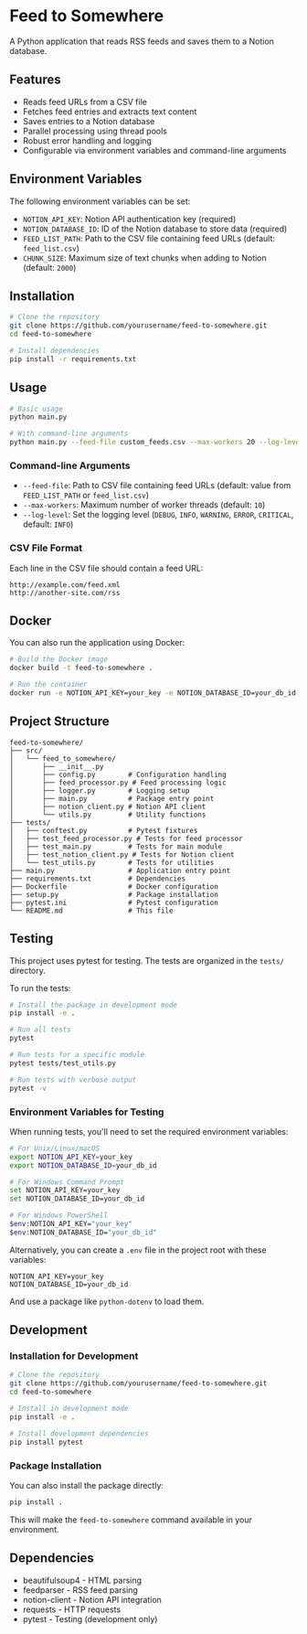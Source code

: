 # Feed to Somewhere

A Python application that reads RSS feeds and saves them to a Notion database.

## Features

- Reads feed URLs from a CSV file
- Fetches feed entries and extracts text content
- Saves entries to a Notion database
- Parallel processing using thread pools
- Robust error handling and logging
- Configurable via environment variables and command-line arguments

## Environment Variables

The following environment variables can be set:

- `NOTION_API_KEY`: Notion API authentication key (required)
- `NOTION_DATABASE_ID`: ID of the Notion database to store data (required)
- `FEED_LIST_PATH`: Path to the CSV file containing feed URLs (default: `feed_list.csv`)
- `CHUNK_SIZE`: Maximum size of text chunks when adding to Notion (default: `2000`)

## Installation

```bash
# Clone the repository
git clone https://github.com/yourusername/feed-to-somewhere.git
cd feed-to-somewhere

# Install dependencies
pip install -r requirements.txt
```

## Usage

```bash
# Basic usage
python main.py

# With command-line arguments
python main.py --feed-file custom_feeds.csv --max-workers 20 --log-level DEBUG
```

### Command-line Arguments

- `--feed-file`: Path to CSV file containing feed URLs (default: value from `FEED_LIST_PATH` or `feed_list.csv`)
- `--max-workers`: Maximum number of worker threads (default: `10`)
- `--log-level`: Set the logging level (`DEBUG`, `INFO`, `WARNING`, `ERROR`, `CRITICAL`, default: `INFO`)

### CSV File Format

Each line in the CSV file should contain a feed URL:

```
http://example.com/feed.xml
http://another-site.com/rss
```

## Docker

You can also run the application using Docker:

```bash
# Build the Docker image
docker build -t feed-to-somewhere .

# Run the container
docker run -e NOTION_API_KEY=your_key -e NOTION_DATABASE_ID=your_db_id feed-to-somewhere
```

## Project Structure

```
feed-to-somewhere/
├── src/
│   └── feed_to_somewhere/
│       ├── __init__.py
│       ├── config.py        # Configuration handling
│       ├── feed_processor.py # Feed processing logic
│       ├── logger.py        # Logging setup
│       ├── main.py          # Package entry point
│       ├── notion_client.py # Notion API client
│       └── utils.py         # Utility functions
├── tests/
│   ├── conftest.py          # Pytest fixtures
│   ├── test_feed_processor.py # Tests for feed processor
│   ├── test_main.py         # Tests for main module
│   ├── test_notion_client.py # Tests for Notion client
│   └── test_utils.py        # Tests for utilities
├── main.py                  # Application entry point
├── requirements.txt         # Dependencies
├── Dockerfile               # Docker configuration
├── setup.py                 # Package installation
├── pytest.ini               # Pytest configuration
└── README.md                # This file
```

## Testing

This project uses pytest for testing. The tests are organized in the `tests/` directory.

To run the tests:

```bash
# Install the package in development mode
pip install -e .

# Run all tests
pytest

# Run tests for a specific module
pytest tests/test_utils.py

# Run tests with verbose output
pytest -v
```

### Environment Variables for Testing

When running tests, you'll need to set the required environment variables:

```bash
# For Unix/Linux/macOS
export NOTION_API_KEY=your_key
export NOTION_DATABASE_ID=your_db_id

# For Windows Command Prompt
set NOTION_API_KEY=your_key
set NOTION_DATABASE_ID=your_db_id

# For Windows PowerShell
$env:NOTION_API_KEY="your_key"
$env:NOTION_DATABASE_ID="your_db_id"
```

Alternatively, you can create a `.env` file in the project root with these variables:

```
NOTION_API_KEY=your_key
NOTION_DATABASE_ID=your_db_id
```

And use a package like `python-dotenv` to load them.

## Development

### Installation for Development

```bash
# Clone the repository
git clone https://github.com/yourusername/feed-to-somewhere.git
cd feed-to-somewhere

# Install in development mode
pip install -e .

# Install development dependencies
pip install pytest
```

### Package Installation

You can also install the package directly:

```bash
pip install .
```

This will make the `feed-to-somewhere` command available in your environment.

## Dependencies

- beautifulsoup4 - HTML parsing
- feedparser - RSS feed parsing
- notion-client - Notion API integration
- requests - HTTP requests
- pytest - Testing (development only)

